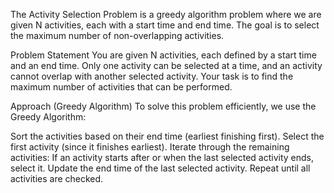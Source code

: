The Activity Selection Problem is a greedy algorithm problem where we are given N activities, each with a start time and end time. The goal is to select the maximum number of non-overlapping activities.

Problem Statement
You are given N activities, each defined by a start time and an end time. Only one activity can be selected at a time, and an activity cannot overlap with another selected activity. Your task is to find the maximum number of activities that can be performed.

Approach (Greedy Algorithm)
To solve this problem efficiently, we use the Greedy Algorithm:

Sort the activities based on their end time (earliest finishing first).
Select the first activity (since it finishes earliest).
Iterate through the remaining activities:
If an activity starts after or when the last selected activity ends, select it.
Update the end time of the last selected activity.
Repeat until all activities are checked.
